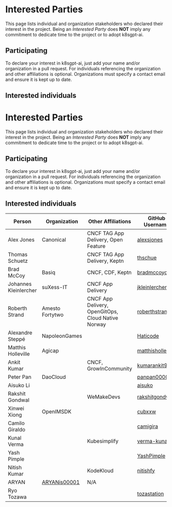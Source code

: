 # Interested Parties

This page lists individual and organization stakeholders who declared their interest in the project.
Being an _Interested Party_ does **NOT** imply any commitment to dedicate time to the project or to adopt k8sgpt-ai.

## Participating

To declare your interest in k8sgpt-ai, just add your name and/or organization
in a pull request. For individuals referencing the organization and other
affiliations is optional. Organizations must specify a contact email and ensure
it is kept up to date.

## Interested individuals

# Interested Parties

This page lists individual and organization stakeholders who declared their interest in the project.
Being an _Interested Party_ does **NOT** imply any commitment to dedicate time to the project or to adopt k8sgpt-ai.

## Participating

To declare your interest in k8sgpt-ai, just add your name and/or organization
in a pull request. For individuals referencing the organization and other
affiliations is optional. Organizations must specify a contact email and ensure
it is kept up to date.

## Interested individuals

| Person                | Organization                                   | Other Affiliations                                 | GitHub Username                                           | Gitlab Username                               |
|-----------------------|------------------------------------------------|----------------------------------------------------|-----------------------------------------------------------|-----------------------------------------------|
| Alex Jones            | Canonical                                      | CNCF TAG App Delivery, Open Feature                | [alexsjones](https://github.com/AlexsJones)               | N/A                                           |
| Thomas Schuetz        |                                                | CNCF TAG App Delivery, Keptn                       | [thschue](https://github.com/thschue)                     | N/A                                           |
| Brad McCoy            | Basiq                                          | CNCF, CDF, Keptn                                   | [bradmccoydev](https://github.com/bradmccoydev)           | N/A                                           |
| Johannes Kleinlercher | suXess-IT                                      | CNCF App Delivery                                  | [jkleinlercher](https://github.com/jkleinlercher)         | N/A                                           |
| Roberth Strand        | Amesto Fortytwo                                | CNCF App Delivery, OpenGitOps, Cloud Native Norway | [roberthstrand](https://github.com/roberthstrand)         | N/A                                           |
| Alexandre Steppé      | NapoleonGames                                  |                                                    | [Haticode](https://github.com/HatiCode)                   | N/A                                           |
| Matthis Holleville    | Agicap                                         |                                                    | [matthisholleville](https://github.com/matthisholleville) | N/A                                           |
| Ankit Kumar           |                                                | CNCF, GrowInCommunity                              | [kumarankit999](https://github.com/kumarankit999)         | N/A                                           |
| Peter Pan             | DaoCloud                                       |                                                    | [panpan0000](https://github.com/panpan0000)               | N/A                                           |
| Aisuko Li             |                                                |                                                    | [aisuko](https://github.com/Aisuko)                       | N/A                                           |
| Rakshit Gondwal       |                                                | WeMakeDevs                                         | [rakshitgondwal](https://github.com/rakshitgondwal)       | N/A                                           |
| Xinwei Xiong          | OpenIMSDK                                      |                                                    | [cubxxw](https://github.com/cubxxw)                       | N/A                                           |
| Camilo Giraldo        |                                                |                                                    | [camigira](https://github.com/camigira)                   | N/A                                           |
| Kunal Verma           |                                                | Kubesimplify                                       | [verma-kunal](https://github.com/verma-kunal)             | [verma-kunal](https://gitlab.com/verma-kunal) |
| Yash Pimple           |                                                |                                                    | [YashPimple](https://github.com/YashPimple)               | N/A                                           |
| Nitish Kumar          |                                                | KodeKloud                                          | [nitishfy](https://github.com/nitishfy)                   | N/A                                           |
| ARYAN                 | [ARYANis00001](https://github.com/ARYANis0001) | N/A                                                |                                                           |                                               |
| Ryo Tozawa            |                                                |                                                    | [tozastation](https://github.com/tozastation)             |                                               |
